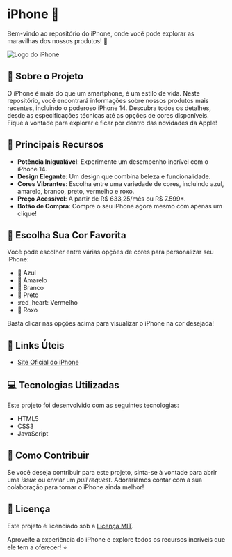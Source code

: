 # iPhone :iphone:

Bem-vindo ao repositório do iPhone, onde você pode explorar as maravilhas dos nossos produtos! :tada:

![Logo do iPhone](https://user-images.githubusercontent.com/102436341/230525919-1167ef53-5cfc-4551-b625-6894dd0a26d8.png)

## :rocket: Sobre o Projeto

O iPhone é mais do que um smartphone, é um estilo de vida. Neste repositório, você encontrará informações sobre nossos produtos mais recentes, incluindo o poderoso iPhone 14. Descubra todos os detalhes, desde as especificações técnicas até as opções de cores disponíveis. Fique à vontade para explorar e ficar por dentro das novidades da Apple!

## :iphone: Principais Recursos

- **Potência Inigualável**: Experimente um desempenho incrível com o iPhone 14.
- **Design Elegante**: Um design que combina beleza e funcionalidade.
- **Cores Vibrantes**: Escolha entre uma variedade de cores, incluindo azul, amarelo, branco, preto, vermelho e roxo.
- **Preço Acessível**: A partir de R$ 633,25/mês ou R$ 7.599*.
- **Botão de Compra**: Compre o seu iPhone agora mesmo com apenas um clique!

## :rainbow: Escolha Sua Cor Favorita

Você pode escolher entre várias opções de cores para personalizar seu iPhone:

- :blue_heart: Azul
- :yellow_heart: Amarelo
- :white_heart: Branco
- :black_heart: Preto
- :red_heart: Vermelho
- :purple_heart: Roxo

Basta clicar nas opções acima para visualizar o iPhone na cor desejada!

## :link: Links Úteis

- [Site Oficial do iPhone](https://paulo-santos360.github.io/IPHONE-JS/)

## :computer: Tecnologias Utilizadas

Este projeto foi desenvolvido com as seguintes tecnologias:

- HTML5
- CSS3
- JavaScript

## :pencil: Como Contribuir

Se você deseja contribuir para este projeto, sinta-se à vontade para abrir uma _issue_ ou enviar um _pull request_. Adoraríamos contar com a sua colaboração para tornar o iPhone ainda melhor!

## :page_with_curl: Licença

Este projeto é licenciado sob a [Licença MIT](MIT).

Aproveite a experiência do iPhone e explore todos os recursos incríveis que ele tem a oferecer! :star:
